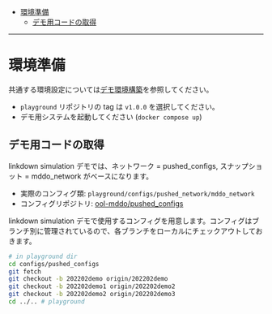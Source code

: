 <!-- TOC -->

- [環境準備](#%E7%92%B0%E5%A2%83%E6%BA%96%E5%82%99)
    - [デモ用コードの取得](#%E3%83%87%E3%83%A2%E7%94%A8%E3%82%B3%E3%83%BC%E3%83%89%E3%81%AE%E5%8F%96%E5%BE%97)

<!-- /TOC -->

---

# 環境準備

共通する環境設定については[デモ環境構築](../../../doc/provision.md)を参照してください。

- `playground` リポジトリの tag は `v1.0.0` を選択してください。
- デモ用システムを起動してください (`docker compose up`)

## デモ用コードの取得

linkdown simulation デモでは、ネットワーク = pushed_configs, スナップショット = mddo_network がベースになります。

- 実際のコンフィグ類: `playground/configs/pushed_network/mddo_network`
- コンフィグリポジトリ: [ool-mddo/pushed_configs](https://github.com/ool-mddo/pushed_configs)

linkdown simulation デモで使用するコンフィグを用意します。コンフィグはブランチ別に管理されているので、各ブランチをローカルにチェックアウトしておきます。

```bash
# in playground dir
cd configs/pushed_configs
git fetch
git checkout -b 202202demo origin/202202demo
git checkout -b 202202demo1 origin/202202demo2
git checkout -b 202202demo2 origin/202202demo3
cd ../.. # playground
```
